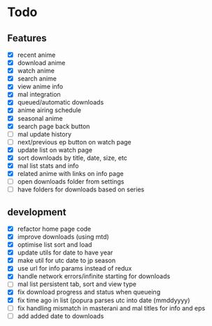 Todo
=====
## Features
- [x] recent anime
- [x] download anime
- [x] watch anime
- [x] search anime
- [x] view anime info
- [x] mal integration
- [x] queued/automatic downloads
- [x] anime airing schedule
- [x] seasonal anime
- [x] search page back button
- [ ] mal update history
- [ ] next/previous ep button on watch page
- [x] update list on watch page
- [x] sort downloads by title, date, size, etc
- [x] mal list stats and info
- [x] related anime with links on info page
- [ ] open downloads folder from settings
- [ ] have folders for downloads based on series

## development
- [x] refactor home page code
- [x] improve downloads (using mtd)
- [x] optimise list sort and load
- [x] update utils for date to have year
- [x] make util for utc date to jp season
- [x] use url for info params instead of redux
- [x] handle network errors/infinite starting for downloads
- [ ] mal list persistent tab, sort and view type
- [x] fix download progress and status when queueing
- [x] fix time ago in list (popura parses utc into date (mmddyyyy)
- [ ] fix handling mismatch in masterani and mal titles for info and eps
- [ ] add added date to downloads

